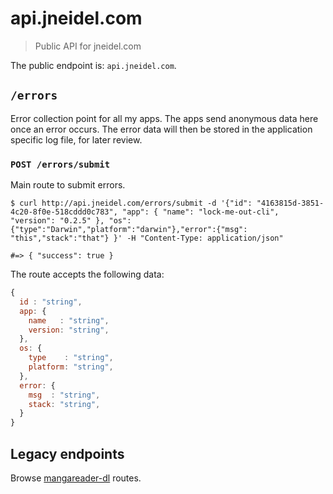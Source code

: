# api.jneidel.com

> Public API for jneidel.com

The public endpoint is: `api.jneidel.com`.

## `/errors`

Error collection point for all my apps. The apps send anonymous data here once an error occurs. The error data will then be stored in the application specific log file, for later review.

### `POST /errors/submit`

Main route to submit errors.

```
$ curl http://api.jneidel.com/errors/submit -d '{"id": "4163815d-3851-4c20-8f0e-518cddd0c783", "app": { "name": "lock-me-out-cli", "version": "0.2.5" }, "os": {"type":"Darwin","platform":"darwin"},"error":{"msg": "this","stack":"that"} }' -H "Content-Type: application/json"     

#=> { "success": true }
```

The route accepts the following data:

```js
{
  id : "string",
  app: {
    name   : "string",
    version: "string",
  },
  os: {
    type    : "string",
    platform: "string",
  },
  error: {
    msg  : "string",
    stack: "string",
  }
}
```

## Legacy endpoints

Browse [mangareader-dl](https://github.com/jneidel/api.jneidel.com/tree/d36244c0e621ec8abe0f94d6ecf2ea9da7f95ddc) routes.

